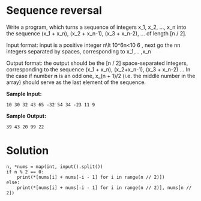 # Sequence reversal

Write a program, which turns a sequence of integers x_1, x_2, ..., x_n into the sequence (x_1 + x_n), (x_2 + x_n-1), (x_3 + x_n-2), ... of length [n / 2].

Input format: input is a positive integer n\lt 10^6n<10 
6
 , next go the nn integers separated by spaces, corresponding to x_1,... ,x_n

Output format: the output should be the [n / 2] space-separated integers, corresponding to the sequence (x_1 + x_n), (x_2+x_n-1), (x_3 + x_n-2) ... In the case if number **n** is an odd one, x_(n + 1)/2 
(i.e. the middle number in the array) should serve as the last element of the sequence.

**Sample Input:**
```
10 30 32 43 65 -32 54 34 -23 11 9
```
**Sample Output:**
```
39 43 20 99 22 
```
# Solution
```
n, *nums = map(int, input().split())
if n % 2 == 0:
    print(*[nums[i] + nums[-i - 1] for i in range(n // 2)])
else:
    print(*[nums[i] + nums[-i - 1] for i in range(n // 2)], nums[n // 2])
```